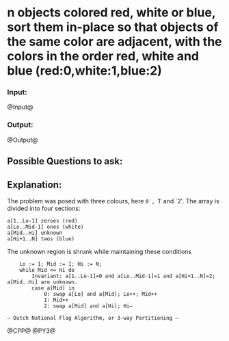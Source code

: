 # n objects colored red, white or blue, sort them in-place so that objects of the same color are adjacent, with the colors in the order red, white and blue (red:0,white:1,blue:2) 

### Input:
@Input@
### Output:
@Output@


## Possible Questions to ask:


## Explanation:
The problem was posed with three colours, here `0′, `1′ and `2′. The array is divided into four sections:

    a[1..Lo-1] zeroes (red)
    a[Lo..Mid-1] ones (white)
    a[Mid..Hi] unknown
    a[Hi+1..N] twos (blue)

The unknown region is shrunk while maintaining these conditions

        Lo := 1; Mid := 1; Hi := N;
        while Mid <= Hi do
            Invariant: a[1..Lo-1]=0 and a[Lo..Mid-1]=1 and a[Hi+1..N]=2; a[Mid..Hi] are unknown.
            case a[Mid] in
                0: swap a[Lo] and a[Mid]; Lo++; Mid++
                1: Mid++
                2: swap a[Mid] and a[Hi]; Hi–

    — Dutch National Flag Algorithm, or 3-way Partitioning — 


@CPP@
@PY3@
